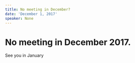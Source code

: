 ```yaml
---
title: No meeting in December?
date: 'December 1, 2017'
speaker: None
---
```


# No meeting in December 2017.

See you in January
